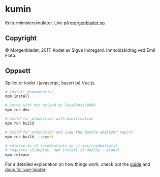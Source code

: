 # kumin

Kulturministersimulator. Live på [morgenbladet.no](https://morgenbladet.no/2017/10/kulturministerspillet).

## Copyright

&copy; Morgenbladet, 2017. Kodet av Sigve Indregard. Innholdsbidrag ved Emil Flatø.

## Oppsett

Spillet er kodet i javascript, basert på Vue.js.

``` bash
# install dependencies
npm install

# serve with hot reload at localhost:8080
npm run dev

# build for production with minification
npm run build

# build for production and view the bundle analyzer report
npm run build --report

# release to s3 (credentials in ~/.aws/credentials)
# requires s3-deploy, npm install s3-deploy --global
npm release
```

For a detailed explanation on how things work, check out the [guide](http://vuejs-templates.github.io/webpack/) and [docs for vue-loader](http://vuejs.github.io/vue-loader).
